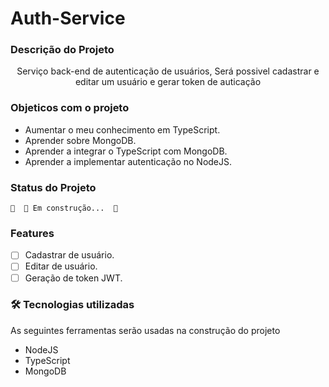 # Auth-Service

### Descrição do Projeto
<p align="center">Serviço back-end de autenticação de usuários, Será possivel cadastrar e editar um usuário e gerar token de auticação</p>

### Objeticos com o projeto
- Aumentar o meu conhecimento em TypeScript.
- Aprender sobre MongoDB.
- Aprender a integrar o TypeScript com MongoDB.
- Aprender a implementar autenticação no NodeJS.

### Status do Projeto
	🚧  🚀 Em construção...  🚧
### Features
- [ ] Cadastrar de usuário.
- [ ] Editar de usuário.
- [ ] Geração de token JWT.

### 🛠 Tecnologias utilizadas

As seguintes ferramentas serão usadas na construção do projeto
- NodeJS
- TypeScript
- MongoDB
